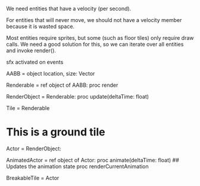 We need entities that have a velocity (per second).

For entities that will never move,
we should not have a velocity member
because it is wasted space.

Most entities require sprites,
but some
(such as floor tiles)
only require draw calls.
We need a good solution for this,
so we can iterate over all entities
and invoke render().

sfx activated on events

AABB = object
  location, size: Vector

Renderable = ref object of AABB:
  proc render

RenderObject = Renderable:
  proc update(deltaTime: float)

Tile = Renderable
# This is a ground tile
  
Actor = RenderObject:

AnimatedActor = ref object of Actor:
  proc animate(deltaTime: float)
    ## Updates the animation state
  proc renderCurrentAnimation

BreakableTile = Actor


